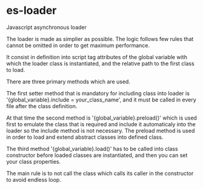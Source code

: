 # es-loader
Javascript asynchronous loader

The loader is made as simplier as possible.
The logic follows few rules that cannot be omitted in order to get maximum performance.

It consist in definition into script tag attributes of the global variable with which the 
loader class is instantiated, and the relative path to the first class to load.

There are three primary methods which are used.

The first setter method that is mandatory for including class into loader is '{global_variable}.include = your_class_name', 
and it must be called in every file after the class definition.

At that time the second method is '{global_variable}.preload()' which is used first to emulate the class that is required and include 
it automaticaly into the loader so the include method is not necessary.
The preload method is used in order to load and extend abstract classes into defined class.

The third method '{global_variable}.load()' has to be called into class constructor before loaded classes are instantiated, and then
you can set your class properties.

The main rule is to not call the class which calls its caller in the constructor to avoid endless loop.



